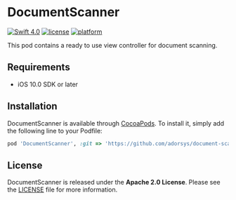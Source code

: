 # DocumentScanner

[![Swift 4.0](https://img.shields.io/badge/Swift-4.0-orange.svg)](https://swift.org)
[![license](https://img.shields.io/badge/license-Apache_2.0-lightgrey.svg)](https://github.com/adorsys/document-scanner-ios/blob/master/LICENSE)
[![platform](https://img.shields.io/badge/platform-iOS_10+-lightgrey.svg)](https://img.shields.io/badge/platform-iOS_10+-lightgrey.svg)

This pod contains a ready to use view controller for document scanning.

## Requirements
- iOS 10.0 SDK or later

## Installation
DocumentScanner is available through [CocoaPods](http://cocoapods.org). To
install it, simply add the following line to your Podfile:

```ruby
pod 'DocumentScanner', :git => 'https://github.com/adorsys/document-scanner-ios'
```

## License

DocumentScanner is released under the **Apache 2.0 License**. Please see the [LICENSE](https://github.com/adorsys/document-scanner-ios/blob/master/LICENSE) file for more information.
